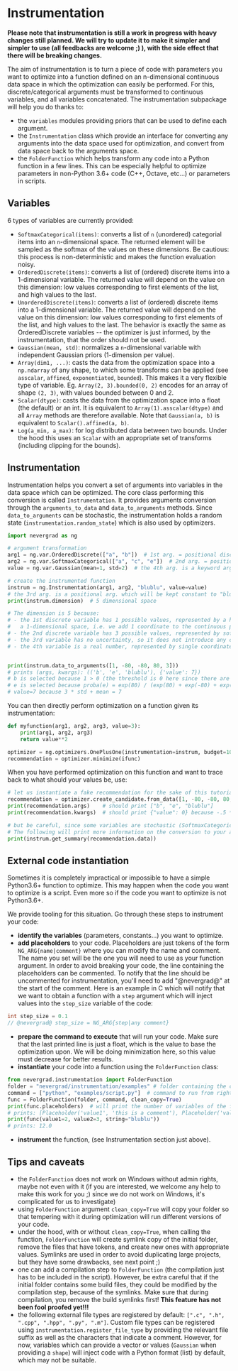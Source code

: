 # Instrumentation

**Please note that instrumentation is still a work in progress with heavy changes still planned. We will try to update it to make it simpler and simpler to use (all feedbacks are welcome ;) ), with the side effect that there will be breaking changes.**

The aim of instrumentation is to turn a piece of code with parameters you want to optimize into a function defined on an n-dimensional continuous data space in which the optimization can easily be performed. For this, discrete/categorical arguments must be transformed to continuous variables, and all variables concatenated. The instrumentation subpackage will help you do thanks to:
- the `variables` modules providing priors that can be used to define each argument.
- the `Instrumentation` class which provide an interface for converting any arguments into the data space used for optimization, and convert from data space back to the arguments space.
- the `FolderFunction` which helps transform any code into a Python function in a few lines. This can be especially helpful to optimize parameters in non-Python 3.6+ code (C++, Octave, etc...) or parameters in scripts.


## Variables

6 types of variables are currently provided:
- `SoftmaxCategorical(items)`: converts a list of `n` (unordered) categorial items into an `n`-dimensional space. The returned element will be sampled as the softmax of the values on these dimensions. Be cautious: this process is non-deterministic and makes the function evaluation noisy.
- `OrderedDiscrete(items)`: converts a list of (ordered) discrete items into a 1-dimensional variable. The returned value will depend on the value on this dimension: low values corresponding to first elements of the list, and high values to the last.
- `UnorderedDiscrete(items)`: converts a list of (ordered) discrete items into a 1-dimensional variable. The returned value will depend on the value on this dimension: low values corresponding to first elements of the list, and high values to the last. The behavior is exactly the same as OrderedDiscrete variables -- the optimizer is just informed, by the instrumentation, that the order should not be used.
- `Gaussian(mean, std)`: normalizes a `n`-dimensional variable with independent Gaussian priors (1-dimension per value).
- `Array(dim1, ...)`: casts the data from the optimization space into a `np.ndarray` of any shape, to which some transforms can be applied
  (see `asscalar`, `affined`, `exponentiated`, `bounded`). This makes it a very flexible type of variable. Eg. `Array(2, 3).bounded(0, 2)` encodes for an array of shape `(2, 3)`, with values bounded between 0 and 2.
- `Scalar(dtype)`: casts the data from the optimization space into a float (the default) or an int. It is equivalent to `Array(1).asscalar(dtype)`
  and all `Array` methods are therefore available. Note that `Gaussian(a, b)` is equivalent to `Scalar().affined(a, b)`.
- `Log(a_min, a_max)`: for log distributed data between two bounds. Under the hood this uses an `Scalar` with an appropriate set of transforms (including clipping for the bounds).


## Instrumentation

Instrumentation helps you convert a set of arguments into variables in the data space which can be optimized. The core class performing this conversion is called `Instrumentation`. It provides arguments conversion through the `arguments_to_data` and `data_to_arguments` methods. Since `data_to_arguments` can be stochastic, the instrumentation holds a random state (`instrumentation.random_state`) which is also used by optimizers.


```python
import nevergrad as ng

# argument transformation
arg1 = ng.var.OrderedDiscrete(["a", "b"])  # 1st arg. = positional discrete argument
arg2 = ng.var.SoftmaxCategorical(["a", "c", "e"])  # 2nd arg. = positional discrete argument
value = ng.var.Gaussian(mean=1, std=2)  # the 4th arg. is a keyword argument with Gaussian prior

# create the instrumented function
instrum = ng.Instrumentation(arg1, arg2, "blublu", value=value)
# the 3rd arg. is a positional arg. which will be kept constant to "blublu"
print(instrum.dimension)  # 5 dimensional space

# The dimension is 5 because:
# - the 1st discrete variable has 1 possible values, represented by a hard thresholding in
#   a 1-dimensional space, i.e. we add 1 coordinate to the continuous problem
# - the 2nd discrete variable has 3 possible values, represented by softmax, i.e. we add 3 coordinates to the continuous problem
# - the 3rd variable has no uncertainty, so it does not introduce any coordinate in the continuous problem
# - the 4th variable is a real number, represented by single coordinate.


print(instrum.data_to_arguments([1, -80, -80, 80, 3]))
# prints (args, kwargs): (('b', 'e', 'blublu'), {'value': 7})
# b is selected because 1 > 0 (the threshold is 0 here since there are 2 values.
# e is selected because proba(e) = exp(80) / (exp(80) + exp(-80) + exp(-80))
# value=7 because 3 * std + mean = 7
```

You can then directly perform optimization on a function given its instrumentation:
```python
def myfunction(arg1, arg2, arg3, value=3):
    print(arg1, arg2, arg3)
    return value**2

optimizer = ng.optimizers.OnePlusOne(instrumentation=instrum, budget=100)
recommendation = optimizer.minimize(ifunc)
```

When you have performed optimization on this function and want to trace back to what should your values be, use:
```python
# let us instantiate a fake recommendation for the sake of this tutorial
recommendation = optimizer.create_candidate.from_data([1, -80, -80, 80, -.5], deterministic=True)
print(recommendation.args)    # should print ["b", "e", "blublu"]
print(recommendation.kwargs)  # should print {"value": 0} because -.5 * std + mean = 0

# but be careful, since some variables are stochastic (SoftmaxCategorical ones are), setting deterministic=False may yield different results
# The following will print more information on the conversion to your arguments:
print(instrum.get_summary(recommendation.data))
```



## External code instantiation

Sometimes it is completely impractical or impossible to have a simple Python3.6+ function to optimize. This may happen when the code you want to optimize is a script. Even more so if the code you want to optimize is not Python3.6+.

We provide tooling for this situation. Go through these steps to instrument your code:
 - **identify the variables** (parameters, constants...) you want to optimize.
 - **add placeholders** to your code. Placeholders are just tokens of the form `NG_ARG{name|comment}` where you can modify the name and comment. The name you set will be the one you will need to use as your function argument. In order to avoid breaking your code, the line containing the placeholders can be commented. To notify that the line should be uncommented for instrumentation, you'll need to add "@nevergrad@" at the start of the comment. Here is an example in C which will notify that we want to obtain a function with a `step` argument which will inject values into the `step_size` variable of the code:
```c
int step_size = 0.1
// @nevergrad@ step_size = NG_ARG{step|any comment}
```
- **prepare the command to execute** that will run your code. Make sure that the last printed line is just a float, which is the value to base the optimization upon. We will be doing minimization here, so this value must decrease for better results.
- **instantiate** your code into a function using the `FolderFunction` class:
```python
from nevergrad.instrumentation import FolderFunction
folder = "nevergrad/instrumentation/examples" # folder containing the code
command = ["python", "examples/script.py"]  # command to run from right outside the provided folder
func = FolderFunction(folder, command, clean_copy=True)
print(func.placeholders)  # will print the number of variables of the function
# prints: [Placeholder('value1', 'this is a comment'), Placeholder('value2', None), Placeholder('string', None)]
print(func(value1=2, value2=3, string="blublu"))
# prints: 12.0
```
- **instrument** the function, (see Instrumentation section just above).


## Tips and caveats

 - the `FolderFunction` does not work on Windows without admin rights, maybe not even with it (if you are interested, we welcome any help to
   make this work for you ;) since we do not work on Windows, it's complicated for us to investigate)
 - using `FolderFunction` argument `clean_copy=True` will copy your folder so that tempering with it during optimization will run different versions of your code.
 - under the hood, with or without `clean_copy=True`, when calling the function, `FolderFunction` will create symlink copy of the initial folder, remove the files that have tokens, and create new ones with appropriate values. Symlinks are used in order to avoid duplicating large projects, but they have some drawbacks, see next point ;)
 - one can add a compilation step to `FolderFunction` (the compilation just has to be included in the script). However, be extra careful that if the initial folder contains some build files, they could be modified by the compilation step, because of the symlinks. Make sure that during compilation, you remove the build symlinks first! **This feature has not been fool proofed yet!!!**
 - the following external file types are registered by default: `[".c", ".h", ".cpp", ".hpp", ".py", ".m"]`. Custom file types can be registered using `instrumentation.register_file_type` by providing the relevant file suffix as well as the characters that indicate a comment. However, for now, variables which can provide a vector or values (`Gaussian` when providing a `shape`) will inject code with a Python format (list) by default, which may not be suitable.
